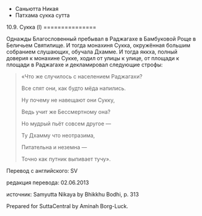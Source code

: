 









* Саньютта Никая
* Патхама сукка сутта


10\.9\. Сукка \(I\)
\=\=\=\=\=\=\=\=\=\=\=\=\=\=\=



Однажды Благословенный пребывал в Раджагахе в Бамбуковой Роще в Беличьем Святилище\. И тогда монахиня Сукка, окружённая большим собранием слушающих, обучала Дхамме\. И тогда яккха, полный доверия к монахине Сукке, ходил от улицы к улице, от площади к площади в Раджагахе и декламировал следующие строфы:



> «Что же случилось с населением Раджагахи?  
> 
> Все спят они, как будто мёда напились\.  
> 
> Ну почему не навещают они Сукку,  
> 
> Ведь учит же Бессмертному она?  
> 
>   
> 
> Но мудрый пьёт совсем другое —  
> 
> Ту Дхамму что неотразима,  
> 
> Питательна и неземна —  
> 
> Точно как путник выпивает тучу»\.



Перевод с английского: SV


редакция перевода: 02\.06\.2013


источник: Samyutta Nikaya by Bhikkhu Bodhi, p\. 313


Prepared for SuttaCentral by Aminah Borg\-Luck\.






